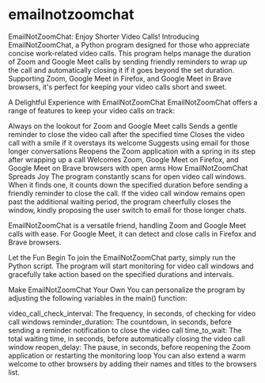 # emailnotzoomchat
EmailNotZoomChat: Enjoy Shorter Video Calls!
Introducing EmailNotZoomChat, a Python program designed for those who appreciate concise work-related video calls. This program helps manage the duration of Zoom and Google Meet calls by sending friendly reminders to wrap up the call and automatically closing it if it goes beyond the set duration. Supporting Zoom, Google Meet in Firefox, and Google Meet in Brave browsers, it's perfect for keeping your video calls short and sweet.

A Delightful Experience with EmailNotZoomChat
EmailNotZoomChat offers a range of features to keep your video calls on track:

Always on the lookout for Zoom and Google Meet calls
Sends a gentle reminder to close the video call after the specified time
Closes the video call with a smile if it overstays its welcome
Suggests using email for those longer conversations
Reopens the Zoom application with a spring in its step after wrapping up a call
Welcomes Zoom, Google Meet on Firefox, and Google Meet on Brave browsers with open arms
How EmailNotZoomChat Spreads Joy
The program constantly scans for open video call windows. When it finds one, it counts down the specified duration before sending a friendly reminder to close the call. If the video call window remains open past the additional waiting period, the program cheerfully closes the window, kindly proposing the user switch to email for those longer chats.

EmailNotZoomChat is a versatile friend, handling Zoom and Google Meet calls with ease. For Google Meet, it can detect and close calls in Firefox and Brave browsers.

Let the Fun Begin
To join the EmailNotZoomChat party, simply run the Python script. The program will start monitoring for video call windows and gracefully take action based on the specified durations and intervals.

Make EmailNotZoomChat Your Own
You can personalize the program by adjusting the following variables in the main() function:

video_call_check_interval: The frequency, in seconds, of checking for video call windows
reminder_duration: The countdown, in seconds, before sending a reminder notification to close the video call
time_to_wait: The total waiting time, in seconds, before automatically closing the video call window
reopen_delay: The pause, in seconds, before reopening the Zoom application or restarting the monitoring loop
You can also extend a warm welcome to other browsers by adding their names and titles to the browsers list.
